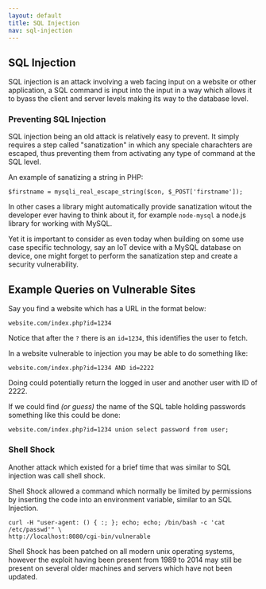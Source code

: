 ```yaml
---
layout: default
title: SQL Injection
nav: sql-injection
---
```


## SQL Injection

SQL injection is an attack involving a web facing input on a website or other application, a SQL command is input into the input in a way which allows it to byass the client and server levels making its way to the database level.

### Preventing SQL Injection

SQL injection being an old attack is relatively easy to prevent. It simply requires a step called "sanatization" in which any speciale charachters are escaped, thus preventing them from activating any type of command at the SQL level.

An example of sanatizing a string in PHP:

    $firstname = mysqli_real_escape_string($con, $_POST['firstname']);

In other cases a library might automatically provide sanatization witout the developer ever having to think about it, for example `node-mysql` a node.js library for working with MySQL.

Yet it is important to consider as even today when building on some use case specific technology, say an IoT device with a MySQL database on device, one might forget to perform the sanatization step and create a security vulnerability.

## Example Queries on Vulnerable Sites

Say you find a website which has a URL in the format below:

    website.com/index.php?id=1234

Notice that after the `?` there is an `id=1234`, this identifies the user to fetch.

In a website vulnerable to injection you may be able to do something like:

    website.com/index.php?id=1234 AND id=2222

Doing could potentially return the logged in user and another user with ID of 2222.

If we could find *(or guess)* the name of the SQL table holding passwords something like this could be done:

    website.com/index.php?id=1234 union select password from user;


### Shell Shock

Another attack which existed for a brief time that was similar to SQL injection was call shell shock.

Shell Shock allowed a command which normally be limited by permissions by inserting the code into an environment variable, similar to an SQL Injection.

    curl -H "user-agent: () { :; }; echo; echo; /bin/bash -c 'cat /etc/passwd'" \
    http://localhost:8080/cgi-bin/vulnerable

Shell Shock has been patched on all modern unix operating systems, however the exploit having been present from 1989 to 2014 may still be present on several older machines and servers which have not been updated.
